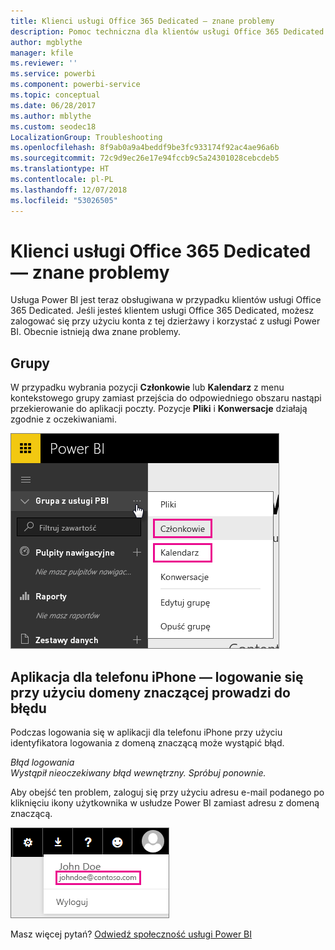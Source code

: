 ```yaml
---
title: Klienci usługi Office 365 Dedicated — znane problemy
description: Pomoc techniczna dla klientów usługi Office 365 Dedicated — znane problemy. W tym temacie opisano problemy charakterystyczne dla klientów usługi Office 365 Dedicated. Obejmuje to ograniczenia dotyczące funkcji grup oraz aplikacji iPhone z domenami znaczącymi.
author: mgblythe
manager: kfile
ms.reviewer: ''
ms.service: powerbi
ms.component: powerbi-service
ms.topic: conceptual
ms.date: 06/28/2017
ms.author: mblythe
ms.custom: seodec18
LocalizationGroup: Troubleshooting
ms.openlocfilehash: 8f9ab0a9a4beddf9be3fc933174f92ac4ae96a6b
ms.sourcegitcommit: 72c9d9ec26e17e94fccb9c5a24301028cebcdeb5
ms.translationtype: HT
ms.contentlocale: pl-PL
ms.lasthandoff: 12/07/2018
ms.locfileid: "53026505"
---
```

# <a name="office-365-dedicated-customers---known-issues"></a>Klienci usługi Office 365 Dedicated — znane problemy
Usługa Power BI jest teraz obsługiwana w przypadku klientów usługi Office 365 Dedicated.  Jeśli jesteś klientem usługi Office 365 Dedicated, możesz zalogować się przy użyciu konta z tej dzierżawy i korzystać z usługi Power BI. Obecnie istnieją dwa znane problemy.

## <a name="groups"></a>Grupy
W przypadku wybrania pozycji **Członkowie** lub **Kalendarz** z menu kontekstowego grupy zamiast przejścia do odpowiedniego obszaru nastąpi przekierowanie do aplikacji poczty.  Pozycje **Pliki** i **Konwersacje** działają zgodnie z oczekiwaniami.

![Grupa z usługi Power BI](media/service-admin-office-365-dedicated-known-issues/group-menu.png)

## <a name="iphone-app---sign-in-with-vanity-domain-leads-to-error"></a>Aplikacja dla telefonu iPhone — logowanie się przy użyciu domeny znaczącej prowadzi do błędu
Podczas logowania się w aplikacji dla telefonu iPhone przy użyciu identyfikatora logowania z domeną znaczącą może wystąpić błąd.

*Błąd logowania*  
*Wystąpił nieoczekiwany błąd wewnętrzny. Spróbuj ponownie.*

Aby obejść ten problem, zaloguj się przy użyciu adresu e-mail podanego po kliknięciu ikony użytkownika w usłudze Power BI zamiast adresu z domeną znaczącą.

![Adres e-mail do logowania](media/service-admin-office-365-dedicated-known-issues/sign-in-address.png)

Masz więcej pytań? [Odwiedź społeczność usługi Power BI](http://community.powerbi.com/)

